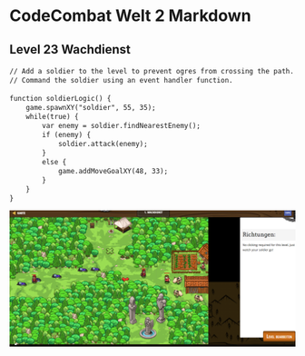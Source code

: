# CodeCombat Welt 2 Markdown 
## Level 23 Wachdienst
```
// Add a soldier to the level to prevent ogres from crossing the path.
// Command the soldier using an event handler function.

function soldierLogic() {
    game.spawnXY("soldier", 55, 35);
    while(true) {
        var enemy = soldier.findNearestEnemy();
        if (enemy) {
            soldier.attack(enemy);
        }
        else {
            game.addMoveGoalXY(48, 33);
        }
    }
}
```
![alt text](image-144.png)